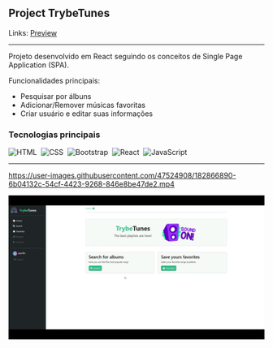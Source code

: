 ## Project TrybeTunes

Links: <a href="https://guyddogl.github.io/trybe-project-trybetunes/">Preview</a>
<hr/>

Projeto desenvolvido em React seguindo os conceitos de Single Page Application (SPA).

Funcionalidades principais:
- Pesquisar por álbuns
- Adicionar/Remover músicas favoritas
- Criar usuário e editar suas informações

### Tecnologias principais
![HTML](https://img.shields.io/badge/-HTML-1b374b?style=for-the-badge&logo=HTML5)&nbsp;
![CSS](https://img.shields.io/badge/-CSS-1b374b?style=for-the-badge&logo=CSS3&logoColor=1572B6)&nbsp;
![Bootstrap](https://img.shields.io/badge/-Bootstrap-1b374b?style=for-the-badge&logo=Bootstrap)&nbsp;
![React](https://img.shields.io/badge/-React-1b374b?style=for-the-badge&logo=React)&nbsp;
![JavaScript](https://img.shields.io/badge/-JavaScript-1b374b?style=for-the-badge&logo=javascript)&nbsp;
<hr/>

https://user-images.githubusercontent.com/47524908/182866890-6b04132c-54cf-4423-9268-846e8be47de2.mp4

<img src="https://github.com/guyddogl/trybe-project-trybetunes/blob/main/src/assets/images/trybetunes.jpg" alt="Imagem Preview" />
